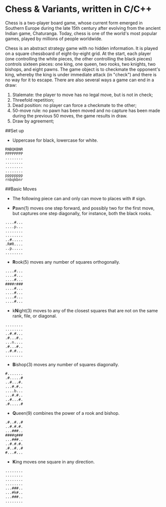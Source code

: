# Chess & Variants, written in C/C++
Chess is a two-player board game, whose current form emerged in Southern Europe during the late 15th century after evolving from the ancient Indian game, Chaturanga.
Today, chess is one of the world's most popular games, played by millions of people worldwide.

Chess is an abstract strategy game with no hidden information. It is played on a square chessboard of eight-by-eight grid.
At the start, each player (one controlling the white pieces, the other controlling the black pieces) controls sixteen pieces: one king, one queen, two rooks, two knights, two bishops, and eight pawns.
The game object is to checkmate the opponent's king, whereby the king is under immediate attack (in "check") and there is no way for it to escape. There are also several ways a game can end in a draw:
1. Stalemate: the player to move has no legal move, but is not in check;
2. Threefold repetition;
3. Dead position: no player can force a checkmate to the other;
4. 50-move rule: no pawn has been moved and no capture has been made during the previous 50 moves, the game results in draw.
5. Draw by agreement;

##Set up
- Uppercase for black, lowercase for white.
````
RNBQKBNR
PPPPPPPP
........
........
........
........
pppppppp
rnbqkbnr
````

##Basic Moves
- The following piece can and only can move to places with # sign.

- **P**awn(1) moves one step forward, and possibly two for the first move, but captures one step diagonally, for instance, both the black rooks.
````
....#...
....p...
........
........
..#.....
.R#R....
..p.....
........
````

- **R**ook(5) moves any number of squares orthogonally.
````
....#...
....#...
....#...
####r###
....#...
....#...
....#...
....#...
````
- k**N**ight(3) moves to any of the closest squares that are not on the same rank, file, or diagonal.
````
........
........
..#.#...
.#...#..
...n....
.#...#..
..#.#...
........
````
- **B**ishop(3) moves any number of squares diagonally.
````
#.......
.#.....#
..#...#.
...#.#..
....b...
...#.#..
..#...#.
.#.....#
````
- **Q**ueen(9) combines the power of a rook and bishop.
````
.#..#..#
..#.#.#.
...###..
####q###
...###..
..#.#.#.
.#..#..#
#...#...
````
- **K**ing moves one square in any direction.
````
........
........
........
........
...###..
...#k#..
...###..
........
````
